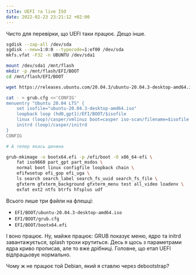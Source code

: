 ```yaml
---
title: UEFI та live ISO
date: 2022-02-23 23:21:12 +02:00
---
```


Чисто для перевірки, що UEFI таки працює. Дещо інше.

```sh
sgdisk --zap-all /dev/sda
sgdisk --new=1:0:0 --typecode=1:ef00 /dev/sda
mkfs.vfat -F32 -n UBUNTU /dev/sda1

mount /dev/sda1 /mnt/flash
mkdir -p /mnt/flash/EFI/BOOT
cd /mnt/flash/EFI/BOOT

wget https://releases.ubuntu.com/20.04.3/ubuntu-20.04.3-desktop-amd64.iso

cat - > grub.cfg <<'CONFIG'
menuentry "Ubuntu 20.04 LTS" {
    set isofile="ubuntu-20.04.3-desktop-amd64.iso"
    loopback loop (hd0,gpt1)/EFI/BOOT/$isofile
    linux (loop)/casper/vmlinuz boot=casper iso-scan/filename=$isofile noprompt noeject quiet splash
    initrd (loop)/casper/initrd
}
CONFIG

# А тепер якась дичина

grub-mkimage -o bootx64.efi -p /efi/boot -O x86_64-efi \
    fat iso9660 part_gpt part_msdos \
    normal boot linux configfile loopback chain \
    efifwsetup efi_gop efi_uga \
    ls search search_label search_fs_uuid search_fs_file \
    gfxterm gfxterm_background gfxterm_menu test all_video loadenv \
    exfat ext2 ntfs btrfs hfsplus udf
```

Всього лише три файли на флешці:

 - `EFI/BOOT/ubuntu-20.04.3-desktop-amd64.iso`
 - `EFI/BOOT/grub.cfg`
 - `EFI/BOOT/bootx64.efi`

І воно працює. Ну, майже працює: GRUB показує меню, ядро та initrd завантажується, splash трохи крутиться. Десь я щось з параметрами ядра криво прописав, але то вже дрібниці. Головне, що етап UEFI відпрацьовує нормально.

Чому ж не працює той Debian, який я ставлю через debootstrap?
